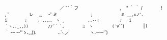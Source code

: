 　　　　　　 　　　　　　／ ¯¯｀フ
　　　　　　　　　,　'' ｀ ｀ / 　 　 　 !　 　
　　　　　　　 , ' 　　　　 レ　 _,　 -' ミ
　　　　　　　 ; 　 　 　 　 　`ミ __,xノﾞ､
　　　 　　 　 i　 　　　ﾐ　　　; ,､､､、　ヽ ¸
　　　 　　,.-‐! 　 　 　 ﾐ　　i　　　　｀ヽ.._,,))
　　 　　//´｀｀､　　　　 ミ　ヽ　　　　　(¯`v´¯)
　　　　| l　　 　｀ ｰｰ -‐''ゝ､,,)).　 　　 　 ..`·.¸.·´
　　　 　ヽ.ー─'´)　
